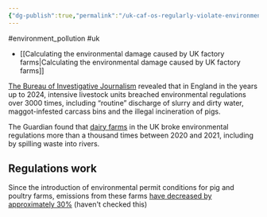 ```yaml
---
{"dg-publish":true,"permalink":"/uk-caf-os-regularly-violate-environmental-regulations/","created":"2025-10-23T17:42:42.996+01:00","updated":"2025-10-23T18:06:08.653+01:00"}
---
```


#environment_pollution #uk 

- [[Calculating the environmental damage caused by UK factory farms\|Calculating the environmental damage caused by UK factory farms]]

[The Bureau of Investigative Journalism](https://www.thebureauinvestigates.com/stories/2024-04-29/fields-of-filth-factory-farms-committing-thousands-of-environmental-breaches/) revealed that in England in the years up to 2024, intensive livestock units breached environmental regulations over 3000 times, including “routine” discharge of slurry and dirty water, maggot-infested carcass bins and the illegal incineration of pigs.

The Guardian found that [dairy farms](https://www.theguardian.com/environment/2024/apr/19/most-uk-dairy-farms-ignoring-pollution-rules-as-manure-spews-into-rivers) in the UK broke environmental regulations more than a thousand times between 2020 and 2021, including by spilling waste into rivers.

## Regulations work
Since the introduction of environmental permit conditions for pig and poultry farms, emissions from these farms [have decreased by approximately 30%](https://assets.publishing.service.gov.uk/media/64a6d9c1c531eb000c64fffa/environmental-improvement-plan-2023.pdf) (haven't checked this)